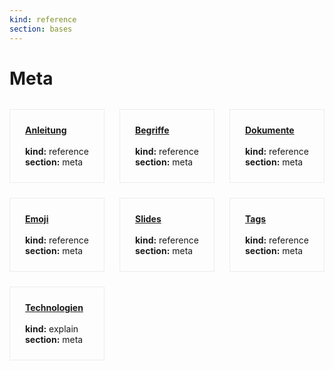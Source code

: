 ```yaml
---
kind: reference
section: bases
---
```


# Meta

<div style="display: grid; grid-template-columns: repeat(3, 1fr); gap: 1.5rem; margin: 2rem 0;">
<div style="border: 1px solid #eaecef; padding: 1.5rem;">
<strong><a href="anleitung.html">Anleitung</a></strong><br/><br/>
<strong>kind:</strong> reference<br/>
<strong>section:</strong> meta<br/>
</div>
<div style="border: 1px solid #eaecef; padding: 1.5rem;">
<strong><a href="begriffe.html">Begriffe</a></strong><br/><br/>
<strong>kind:</strong> reference<br/>
<strong>section:</strong> meta<br/>
</div>
<div style="border: 1px solid #eaecef; padding: 1.5rem;">
<strong><a href="dokumente.html">Dokumente</a></strong><br/><br/>
<strong>kind:</strong> reference<br/>
<strong>section:</strong> meta<br/>
</div>
<div style="border: 1px solid #eaecef; padding: 1.5rem;">
<strong><a href="emoji.html">Emoji</a></strong><br/><br/>
<strong>kind:</strong> reference<br/>
<strong>section:</strong> meta<br/>
</div>
<div style="border: 1px solid #eaecef; padding: 1.5rem;">
<strong><a href="slides.html">Slides</a></strong><br/><br/>
<strong>kind:</strong> reference<br/>
<strong>section:</strong> meta<br/>
</div>
<div style="border: 1px solid #eaecef; padding: 1.5rem;">
<strong><a href="tags.html">Tags</a></strong><br/><br/>
<strong>kind:</strong> reference<br/>
<strong>section:</strong> meta<br/>
</div>
<div style="border: 1px solid #eaecef; padding: 1.5rem;">
<strong><a href="technologien.html">Technologien</a></strong><br/><br/>
<strong>kind:</strong> explain<br/>
<strong>section:</strong> meta<br/>
</div>
</div>
